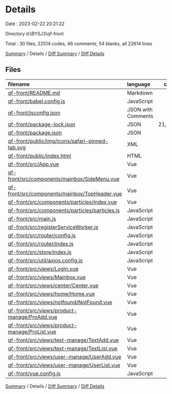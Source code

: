 # Details

Date : 2023-02-22 20:21:22

Directory d:\\BYSJ3\\qf-front

Total : 30 files,  22514 codes, 46 comments, 54 blanks, all 22614 lines

[Summary](results.md) / Details / [Diff Summary](diff.md) / [Diff Details](diff-details.md)

## Files
| filename | language | code | comment | blank | total |
| :--- | :--- | ---: | ---: | ---: | ---: |
| [qf-front/README.md](/qf-front/README.md) | Markdown | 15 | 0 | 5 | 20 |
| [qf-front/babel.config.js](/qf-front/babel.config.js) | JavaScript | 5 | 0 | 1 | 6 |
| [qf-front/jsconfig.json](/qf-front/jsconfig.json) | JSON with Comments | 8 | 12 | 0 | 20 |
| [qf-front/package-lock.json](/qf-front/package-lock.json) | JSON | 21,188 | 0 | 1 | 21,189 |
| [qf-front/package.json](/qf-front/package.json) | JSON | 36 | 0 | 1 | 37 |
| [qf-front/public/img/icons/safari-pinned-tab.svg](/qf-front/public/img/icons/safari-pinned-tab.svg) | XML | 3 | 0 | 1 | 4 |
| [qf-front/public/index.html](/qf-front/public/index.html) | HTML | 16 | 1 | 1 | 18 |
| [qf-front/src/App.vue](/qf-front/src/App.vue) | Vue | 20 | 0 | 2 | 22 |
| [qf-front/src/components/mainbox/SideMenu.vue](/qf-front/src/components/mainbox/SideMenu.vue) | Vue | 72 | 0 | 2 | 74 |
| [qf-front/src/components/mainbox/TopHeader.vue](/qf-front/src/components/mainbox/TopHeader.vue) | Vue | 76 | 0 | 6 | 82 |
| [qf-front/src/components/particles/index.vue](/qf-front/src/components/particles/index.vue) | Vue | 39 | 0 | 1 | 40 |
| [qf-front/src/components/particles/particles.js](/qf-front/src/components/particles/particles.js) | JavaScript | 594 | 16 | 1 | 611 |
| [qf-front/src/main.js](/qf-front/src/main.js) | JavaScript | 15 | 0 | 1 | 16 |
| [qf-front/src/registerServiceWorker.js](/qf-front/src/registerServiceWorker.js) | JavaScript | 29 | 1 | 3 | 33 |
| [qf-front/src/router/config.js](/qf-front/src/router/config.js) | JavaScript | 22 | 0 | 2 | 24 |
| [qf-front/src/router/index.js](/qf-front/src/router/index.js) | JavaScript | 48 | 7 | 2 | 57 |
| [qf-front/src/store/index.js](/qf-front/src/store/index.js) | JavaScript | 31 | 0 | 1 | 32 |
| [qf-front/src/util/axios.config.js](/qf-front/src/util/axios.config.js) | JavaScript | 26 | 9 | 3 | 38 |
| [qf-front/src/views/Login.vue](/qf-front/src/views/Login.vue) | Vue | 200 | 0 | 5 | 205 |
| [qf-front/src/views/Mainbox.vue](/qf-front/src/views/Mainbox.vue) | Vue | 20 | 0 | 1 | 21 |
| [qf-front/src/views/center/Center.vue](/qf-front/src/views/center/Center.vue) | Vue | 3 | 0 | 1 | 4 |
| [qf-front/src/views/home/Home.vue](/qf-front/src/views/home/Home.vue) | Vue | 12 | 0 | 2 | 14 |
| [qf-front/src/views/notfound/NotFound.vue](/qf-front/src/views/notfound/NotFound.vue) | Vue | 4 | 0 | 2 | 6 |
| [qf-front/src/views/product-manage/ProAdd.vue](/qf-front/src/views/product-manage/ProAdd.vue) | Vue | 3 | 0 | 1 | 4 |
| [qf-front/src/views/product-manage/ProList.vue](/qf-front/src/views/product-manage/ProList.vue) | Vue | 3 | 0 | 1 | 4 |
| [qf-front/src/views/text-manage/TextAdd.vue](/qf-front/src/views/text-manage/TextAdd.vue) | Vue | 3 | 0 | 1 | 4 |
| [qf-front/src/views/text-manage/TextList.vue](/qf-front/src/views/text-manage/TextList.vue) | Vue | 3 | 0 | 1 | 4 |
| [qf-front/src/views/user-manage/UserAdd.vue](/qf-front/src/views/user-manage/UserAdd.vue) | Vue | 4 | 0 | 2 | 6 |
| [qf-front/src/views/user-manage/UserList.vue](/qf-front/src/views/user-manage/UserList.vue) | Vue | 4 | 0 | 2 | 6 |
| [qf-front/vue.config.js](/qf-front/vue.config.js) | JavaScript | 12 | 0 | 1 | 13 |

[Summary](results.md) / Details / [Diff Summary](diff.md) / [Diff Details](diff-details.md)